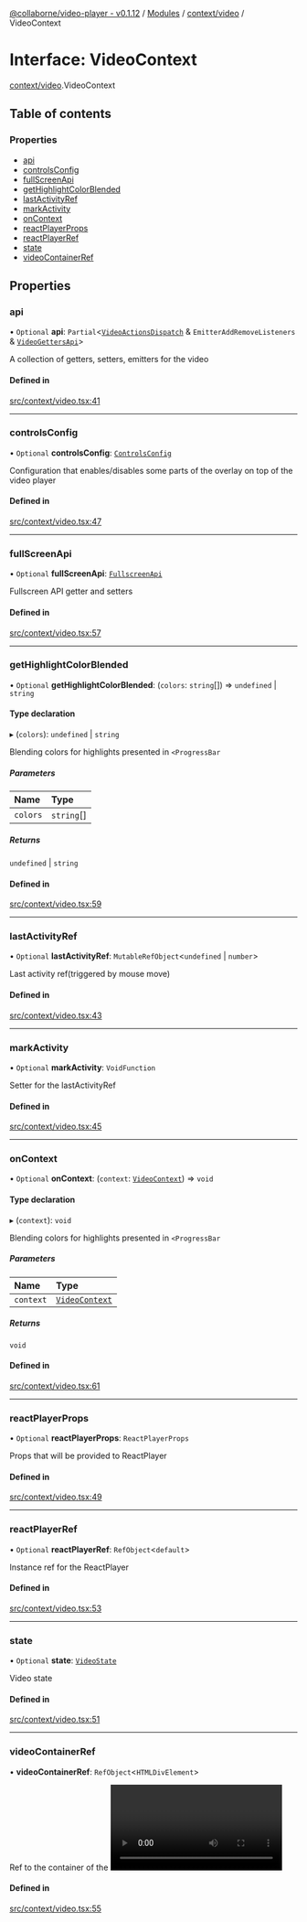 [@collaborne/video-player - v0.1.12](/docs/../README.md) / [Modules](/docs/modules.md) / [context/video](/docs/modules/context_video.md) / VideoContext

# Interface: VideoContext

[context/video](/docs/modules/context_video.md).VideoContext

## Table of contents

### Properties

- [api](/docs/interfaces/context_video.VideoContext.md#api)
- [controlsConfig](/docs/interfaces/context_video.VideoContext.md#controlsconfig)
- [fullScreenApi](/docs/interfaces/context_video.VideoContext.md#fullscreenapi)
- [getHighlightColorBlended](/docs/interfaces/context_video.VideoContext.md#gethighlightcolorblended)
- [lastActivityRef](/docs/interfaces/context_video.VideoContext.md#lastactivityref)
- [markActivity](/docs/interfaces/context_video.VideoContext.md#markactivity)
- [onContext](/docs/interfaces/context_video.VideoContext.md#oncontext)
- [reactPlayerProps](/docs/interfaces/context_video.VideoContext.md#reactplayerprops)
- [reactPlayerRef](/docs/interfaces/context_video.VideoContext.md#reactplayerref)
- [state](/docs/interfaces/context_video.VideoContext.md#state)
- [videoContainerRef](/docs/interfaces/context_video.VideoContext.md#videocontainerref)

## Properties

### api

• `Optional` **api**: `Partial`<[`VideoActionsDispatch`](/docs/modules/types_video_state.md#videoactionsdispatch) & `EmitterAddRemoveListeners` & [`VideoGettersApi`](/docs/modules/types_getters.md#videogettersapi)\>

A collection of getters, setters, emitters for the video

#### Defined in

[src/context/video.tsx:41](https://github.com/Collaborne/video-player/blob/803dfdf/src/context/video.tsx#L41)

___

### controlsConfig

• `Optional` **controlsConfig**: [`ControlsConfig`](/docs/interfaces/types_controls.ControlsConfig.md)

Configuration that enables/disables some parts of the overlay on top of the video player

#### Defined in

[src/context/video.tsx:47](https://github.com/Collaborne/video-player/blob/803dfdf/src/context/video.tsx#L47)

___

### fullScreenApi

• `Optional` **fullScreenApi**: [`FullscreenApi`](/docs/interfaces/types_video_state.FullscreenApi.md)

Fullscreen API getter and setters

#### Defined in

[src/context/video.tsx:57](https://github.com/Collaborne/video-player/blob/803dfdf/src/context/video.tsx#L57)

___

### getHighlightColorBlended

• `Optional` **getHighlightColorBlended**: (`colors`: `string`[]) => `undefined` \| `string`

#### Type declaration

▸ (`colors`): `undefined` \| `string`

Blending colors for highlights presented in `<ProgressBar`

##### Parameters

| Name | Type |
| :------ | :------ |
| `colors` | `string`[] |

##### Returns

`undefined` \| `string`

#### Defined in

[src/context/video.tsx:59](https://github.com/Collaborne/video-player/blob/803dfdf/src/context/video.tsx#L59)

___

### lastActivityRef

• `Optional` **lastActivityRef**: `MutableRefObject`<`undefined` \| `number`\>

Last activity ref(triggered by mouse move)

#### Defined in

[src/context/video.tsx:43](https://github.com/Collaborne/video-player/blob/803dfdf/src/context/video.tsx#L43)

___

### markActivity

• `Optional` **markActivity**: `VoidFunction`

Setter for the lastActivityRef

#### Defined in

[src/context/video.tsx:45](https://github.com/Collaborne/video-player/blob/803dfdf/src/context/video.tsx#L45)

___

### onContext

• `Optional` **onContext**: (`context`: [`VideoContext`](/docs/modules/context_video.md#videocontext)) => `void`

#### Type declaration

▸ (`context`): `void`

Blending colors for highlights presented in `<ProgressBar`

##### Parameters

| Name | Type |
| :------ | :------ |
| `context` | [`VideoContext`](/docs/modules/context_video.md#videocontext) |

##### Returns

`void`

#### Defined in

[src/context/video.tsx:61](https://github.com/Collaborne/video-player/blob/803dfdf/src/context/video.tsx#L61)

___

### reactPlayerProps

• `Optional` **reactPlayerProps**: `ReactPlayerProps`

Props that will be provided to ReactPlayer

#### Defined in

[src/context/video.tsx:49](https://github.com/Collaborne/video-player/blob/803dfdf/src/context/video.tsx#L49)

___

### reactPlayerRef

• `Optional` **reactPlayerRef**: `RefObject`<`default`\>

Instance ref for the ReactPlayer

#### Defined in

[src/context/video.tsx:53](https://github.com/Collaborne/video-player/blob/803dfdf/src/context/video.tsx#L53)

___

### state

• `Optional` **state**: [`VideoState`](/docs/interfaces/types_video_state.VideoState.md)

Video state

#### Defined in

[src/context/video.tsx:51](https://github.com/Collaborne/video-player/blob/803dfdf/src/context/video.tsx#L51)

___

### videoContainerRef

• **videoContainerRef**: `RefObject`<`HTMLDivElement`\>

Ref to the container of the <video>. Used mostly for fullscreen

#### Defined in

[src/context/video.tsx:55](https://github.com/Collaborne/video-player/blob/803dfdf/src/context/video.tsx#L55)
